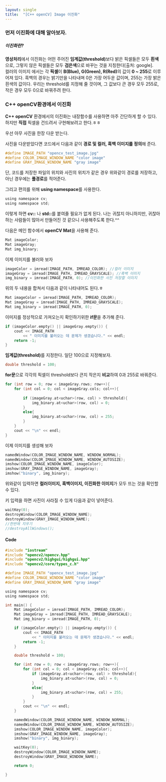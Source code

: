 ```yaml
---
layout: single
title:  "[C++ openCV] Image 이진화"
---
```


### 먼저 이진화에 대해 알아보자.
##### 이진화란? 
<b>영상처리</b>에서 이진화는 어떤 주어진 <b>임계값(threshold)</b>보다 밝은 픽셀들은 모두 <b>흰색</b>으로, 그렇지 않은 픽셀들은 모두 <b>검은색</b>으로 바꾸는 것을 지칭한다[출처: google].<br> 
컬러의 이미지 에서는 각 <b>픽셀</b>이 <b>B(Blue), G(Green), R(Red)</b>의 값이 <b>0 ~ 255</b>로 이루어져 있다. 흑백의 경우는 밝기만을 나타내며 0은 가장 어두운 값이며, 255는 가장 밝은 흰색의 값이다. 우리는 threshold를 지정해 줄 것이며, 그 값보다 큰 경우 모두 255로, 작은 경우 모두 0으로 바꿔주려 한다.

### C++ openCV환경에서 이진화
<b>C++ openCV</b> 환경에서의 이진화는 내장함수를 사용하면 아주 간단하게 할 수 있다. 하지만 <b>직접</b> 픽셀을 건드려서 구현해보려고 한다.ㅎㅎ

우선 아무 사진을 한장 다운 받는다.

사진을 다운받았다면 코드에서 다음과 같이 <b>경로 및 컬러, 흑백 이미지를 정의</b>해 준다.
```c
#define IMAGE_PATH "opencv_test_image.jpg"
#define COLOR_IMAGE_WINDOW_NAME "color image"
#define GRAY_IMAGE_WINDOW_NAME "gray image"
```
단, 코드를 저장한 파일의 위치와 사진의 위치가 같은 경우 위와같이 경로를 저장하고, 아닌 경우에는 <b>풀경로</b>를 적어준다.

그리고 편의를 위해 <b>using namespace</b>를 사용한다.
```c
using namespace cv;
using namespace std;
```
이렇게 하면 <b>cv::</b> 나 <b>std::</b>를 붙여줄 필요가 없게 된다. 나는 귀찮지 아니하지만, 귀찮아 하는 사람들이 많아서 만들어진 것 같으니 사용해주도록 한다.^^

다음은 메인 함수에서 <b>openCV Mat</b>을 사용해 준다.
```c
Mat imageColor;
Mat imageGray;
Mat img_binary;
```

이제 이미지를 불러와 보자
```c
imageColor = imread(IMAGE_PATH, IMREAD_COLOR); //컬러 이미지
imageGray = imread(IMAGE_PATH, IMREAD_GRAYSCALE); //흑백 이미지
img_binary = imread(IMAGE_PATH, 0); //이진화한 사진 저장할 이미지
```

위의 두 내용을 합쳐서 다음과 같이 나타내어도 된다.ㅎ
```c
Mat imageColor = imread(IMAGE_PATH, IMREAD_COLOR);
Mat imageGray = imread(IMAGE_PATH, IMREAD_GRAYSCALE);
Mat img_binary = imread(IMAGE_PATH, 0);
```

이미지를 정상적으로 가져오는지 확인하기위한 <b>if문</b>을 추가해 준다.
```c
if (imageColor.empty() || imageGray.empty()) {
	cout << IMAGE_PATH
        << " 이미지를 불러오는 데 문제가 생겼습니다." << endl;
    return -1;
}
```

<b>임계값(threshold)</b>를 지정한다. 일단 100으로 지정해보자.
```c
double threshold = 100;
```

<b>for문</b>으로 각각의 픽셀이 threshold보다 큰지 작은지 <b>비교</b>하여 0과 255로 바꿔준다. 
```c
for (int row = 0; row < imageGray.rows; row++){
    for (int col = 0; col < imageGray.cols; col++){
        
        if (imageGray.at<uchar>(row, col) > threshold){
            img_binary.at<uchar>(row, col) = 0;
        }
        else{
            img_binary.at<uchar>(row, col) = 255;
        }
    }
	cout << "\n" << endl;
}
```

이제 이미지를 생성해 보자
```c
namedWindow(COLOR_IMAGE_WINDOW_NAME, WINDOW_NORMAL);
namedWindow(COLOR_IMAGE_WINDOW_NAME, WINDOW_AUTOSIZE);
imshow(COLOR_IMAGE_WINDOW_NAME, imageColor);
imshow(GRAY_IMAGE_WINDOW_NAME, imageGray);
imshow("binary", img_binary);
```
위와같이 입력하면 <b>컬러이미지, 흑백이미지, 이진화한 이미지</b>가 모두 뜨는 것을 확인할 수 있다.

키 입력을 하면 사진이 사라질 수 있게 다음과 같이 넣어준다.
```c
waitKey(0);
destroyWindow(COLOR_IMAGE_WINDOW_NAME);
destroyWindow(GRAY_IMAGE_WINDOW_NAME);
//한번에 지우기
//destroyAllWindows();
```

#### Code
```c
#include "iostream"
#include "opencv2/opencv.hpp"
#include "opencv2/highgui/highgui.hpp"
#include "opencv2/core/types_c.h"

#define IMAGE_PATH "opencv_test_image.jpg"
#define COLOR_IMAGE_WINDOW_NAME "color image"
#define GRAY_IMAGE_WINDOW_NAME "gray image"

using namespace cv;
using namespace std;

int main() {
    Mat imageColor = imread(IMAGE_PATH, IMREAD_COLOR);
    Mat imageGray = imread(IMAGE_PATH, IMREAD_GRAYSCALE);
    Mat img_binary = imread(IMAGE_PATH, 0);

	if (imageColor.empty() || imageGray.empty()) {
		cout << IMAGE_PATH
			<< " 이미지를 불러오는 데 문제가 생겼습니다." << endl;
		return -1;
	}

	double threshold = 100;

	for (int row = 0; row < imageGray.rows; row++){
		for (int col = 0; col < imageGray.cols; col++){
			if (imageGray.at<uchar>(row, col) > threshold){
				img_binary.at<uchar>(row, col) = 0;
			}
			else{
				img_binary.at<uchar>(row, col) = 255;
			}
		}
		cout << "\n" << endl;
	}

	namedWindow(COLOR_IMAGE_WINDOW_NAME, WINDOW_NORMAL);
	namedWindow(COLOR_IMAGE_WINDOW_NAME, WINDOW_AUTOSIZE);
	imshow(COLOR_IMAGE_WINDOW_NAME, imageColor);
	imshow(GRAY_IMAGE_WINDOW_NAME, imageGray);
	imshow("binary", img_binary);

	waitKey(0);
	destroyWindow(COLOR_IMAGE_WINDOW_NAME);
	destroyWindow(GRAY_IMAGE_WINDOW_NAME);

	return 0;

}
```